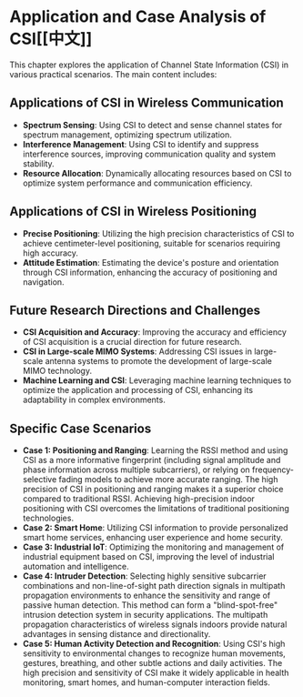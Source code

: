 # Application and Case Analysis of CSI[[中文]]

This chapter explores the application of Channel State Information (CSI) in various practical scenarios. The main content includes:

## Applications of CSI in Wireless Communication

- **Spectrum Sensing**: Using CSI to detect and sense channel states for spectrum management, optimizing spectrum utilization.
- **Interference Management**: Using CSI to identify and suppress interference sources, improving communication quality and system stability.
- **Resource Allocation**: Dynamically allocating resources based on CSI to optimize system performance and communication efficiency.

## Applications of CSI in Wireless Positioning

- **Precise Positioning**: Utilizing the high precision characteristics of CSI to achieve centimeter-level positioning, suitable for scenarios requiring high accuracy.
- **Attitude Estimation**: Estimating the device's posture and orientation through CSI information, enhancing the accuracy of positioning and navigation.

## Future Research Directions and Challenges

- **CSI Acquisition and Accuracy**: Improving the accuracy and efficiency of CSI acquisition is a crucial direction for future research.
- **CSI in Large-scale MIMO Systems**: Addressing CSI issues in large-scale antenna systems to promote the development of large-scale MIMO technology.
- **Machine Learning and CSI**: Leveraging machine learning techniques to optimize the application and processing of CSI, enhancing its adaptability in complex environments.

## Specific Case Scenarios

- **Case 1: Positioning and Ranging**: Learning the RSSI method and using CSI as a more informative fingerprint (including signal amplitude and phase information across multiple subcarriers), or relying on frequency-selective fading models to achieve more accurate ranging. The high precision of CSI in positioning and ranging makes it a superior choice compared to traditional RSSI.
Achieving high-precision indoor positioning with CSI overcomes the limitations of traditional positioning technologies.
- **Case 2: Smart Home**: Utilizing CSI information to provide personalized smart home services, enhancing user experience and home security.
- **Case 3: Industrial IoT**: Optimizing the monitoring and management of industrial equipment based on CSI, improving the level of industrial automation and intelligence.
- **Case 4: Intruder Detection**: Selecting highly sensitive subcarrier combinations and non-line-of-sight path direction signals in multipath propagation environments to enhance the sensitivity and range of passive human detection. This method can form a "blind-spot-free" intrusion detection system in security applications. The multipath propagation characteristics of wireless signals indoors provide natural advantages in sensing distance and directionality.
- **Case 5: Human Activity Detection and Recognition**: Using CSI's high sensitivity to environmental changes to recognize human movements, gestures, breathing, and other subtle actions and daily activities. The high precision and sensitivity of CSI make it widely applicable in health monitoring, smart homes, and human-computer interaction fields.
